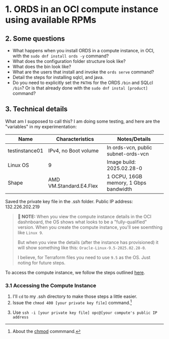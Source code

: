 # 1. ORDS in an OCI compute instance using available RPMs

## 2. Some questions

- What happens when you install ORDS in a compute instance, in OCI, with the `sudo dnf install ords -y` command?
- What does the configuration folder structure look like?
- What does the bin look like?
- What are the users that install and invoke the `ords serve` command?
- Detail the steps for installing sqlcl, and java.
- Do you need to explicitly set the `PATH`s for the ORDS `/bin` and SQLcl `/bin`? Or is that already done with the `sudo dnf instal [product]` command?

## 3. Technical details

What am I supposed to call this? I am doing some testing, and here are the "variables" in my experimentation:

| Name | Characteristics | Notes/Details |
| ---- | --------------- | ------------- |
|testinstance01 | IPv4, no Boot volume | In ords-vcn, public subnet-ords-vcn |
| Linux OS | 9 | Image build: 2025.02.28-0|
|Shape | AMD VM.Standard.E4.Flex | 1 OCPU, 16GB memory, 1 Gbps bandwidth |

Saved the private key file in the .ssh folder.
Public IP address: 132.226.202.219

> **:memo: NOTE:** When you view the compute instance details in the OCI dashnboard, the OS shows what looks to be a "fully-qualified" version. When you create the compute instance, you'll see soemthing like `Linux 9`.  
>
>But when you view the details (after the instance has provisioned) it will show something like this: `Oracle-Linux-9.5-2025.02.28-0`. 
>
> I believe, for Terraform files you need to use `9.5` as the OS. Just noting for future steps.

To access the compute instance, we follow the steps outlined [here](https://docs.oracle.com/en-us/iaas/Content/Compute/Tasks/connect-to-linux-instance.htm).

### 3.1 Accessing the Compute Instance

1. I'll `cd` to my .ssh directory to make those steps a little easier.
2. Issue the `chmod 400 [your private key file]` command.[^3.1]
<!-- Question for me, do we need to do this chmod command when we are doing this with Terraform? -->
3. Use `ssh -i [your private key file] opc@[your compute's public IP address`

[^3.1]: About the [chmod](https://ss64.com/bash/chmod.html) commmand.
